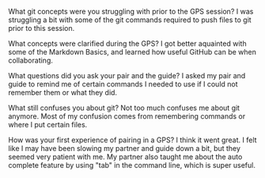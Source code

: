 What git concepts were you struggling with prior to the GPS session?
I was struggling a bit with some of the git commands required to push files to git prior to this session.

What concepts were clarified during the GPS?
I got better aquainted with some of the Markdown Basics, and learned how useful GitHub can be when collaborating.

What questions did you ask your pair and the guide?
I asked my pair and guide to remind me of certain commands I needed to use if I could not remember them or what they did.

What still confuses you about git?
Not too much confuses me about git anymore. Most of my confusion comes from remembering commands or where I put certain files.

How was your first experience of pairing in a GPS?
I think it went great. I felt like I may have been slowing my partner and guide down a bit, but they seemed very patient with me. My partner also taught me about the auto complete feature by using "tab" in the command line, which is super useful.